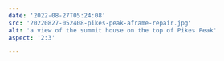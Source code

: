 ```yaml
---
date: '2022-08-27T05:24:08'
src: '20220827-052408-pikes-peak-aframe-repair.jpg'
alt: 'a view of the summit house on the top of Pikes Peak'
aspect: '2:3'

---
```

